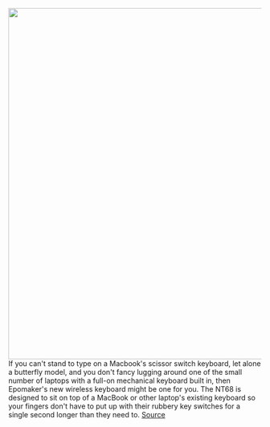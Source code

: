 <img src='https://cdn.vox-cdn.com/thumbor/LWCvNaSjvEaxp4AWcqyBXl2RM6Y=/0x0:1113x741/1200x800/filters:focal(468x282:646x460)/cdn.vox-cdn.com/uploads/chorus_image/image/69589948/nt68_photo_3_min_1.0.jpg' width='700px' /><br/>
If you can't stand to type on a Macbook's scissor switch keyboard, let alone a butterfly model, and you don't fancy lugging around one of the small number of laptops with a full-on mechanical keyboard built in, then Epomaker's new wireless keyboard might be one for you. The NT68 is designed to sit on top of a MacBook or other laptop's existing keyboard so your fingers don't have to put up with their rubbery key switches for a single second longer than they need to.
<a href='https://www.theverge.com/2021/7/16/22579847/epomaker-nt68-wireless-mechanical-keyboard-laptop-macbook'> Source <a/>